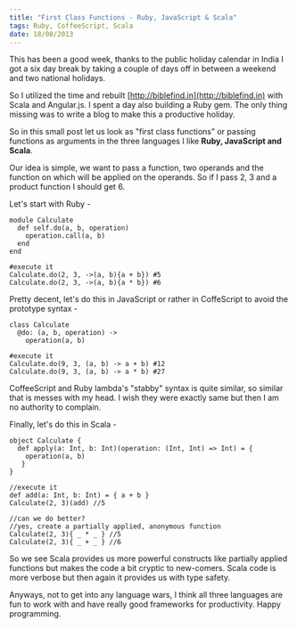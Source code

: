 ```yaml
--- 
title: "First Class Functions - Ruby, JavaScript & Scala"
tags: Ruby, CoffeeScript, Scala
date: 18/08/2013
---
```


This has been a good week, thanks to the public holiday calendar in India I got a six day break by taking a couple of days off in between a weekend and two national holidays.

So I utilized the time and rebuilt [http://biblefind.in](http://biblefind.in) with Scala and Angular.js. I spent a day also building a Ruby gem. The only thing missing was to write a blog to make this a productive holiday.

So in this small post let us look as "first class functions" or passing functions as arguments in the three languages I like __Ruby, JavaScript and Scala__.

Our idea is simple, we want to pass a function, two operands and the function on which will be applied on the operands. So if I pass 2, 3 and a product function I should get 6.

Let's start with Ruby -

    module Calculate
      def self.do(a, b, operation)
        operation.call(a, b)
      end
    end

    #execute it
    Calculate.do(2, 3, ->(a, b){a + b}) #5
    Calculate.do(2, 3, ->(a, b){a * b}) #6

Pretty decent, let's do this in JavaScript or rather in CoffeScript to avoid the prototype syntax -


    class Calculate
      @do: (a, b, operation) ->
        operation(a, b)
    
    #execute it
    Calculate.do(9, 3, (a, b) -> a + b) #12
    Calculate.do(9, 3, (a, b) -> a * b) #27

CoffeeScript and Ruby lambda's "stabby" syntax is quite similar, so similar that is messes with my head. I wish they were exactly same but then I am no authority to complain.

Finally, let's do this in Scala -

    object Calculate {
      def apply(a: Int, b: Int)(operation: (Int, Int) => Int) = {
        operation(a, b)
       }
    }

    //execute it
    def add(a: Int, b: Int) = { a + b }
    Calculate(2, 3)(add) //5

    //can we do better?
    //yes, create a partially applied, anonymous function
    Calculate(2, 3){ _ * _ } //5
    Calculate(2, 3){ _ + _ } //6

So we see Scala provides us more powerful constructs like partially applied functions but makes the code a bit cryptic to new-comers. Scala code is more verbose but then again it provides us with type safety.

Anyways, not to get into any language wars, I think all three languages are fun to work with and have really good frameworks for productivity. Happy programming.

    
